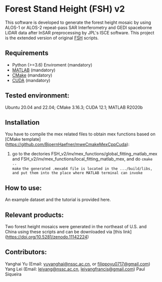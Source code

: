 # Forest Stand Height (FSH) v2  
This software is developed to generate the forest height mosaic by using ALOS-1 or ALOS-2 repeat-pass SAR Interferometry and GEDI spaceborne LiDAR data after InSAR preprocessing by JPL's ISCE software. This project is the extended version of original [FSH](https://github.com/leiyangleon/FSH) scripts.


## Requirements
* Python (>=3.6) Enviroment (mandatory)
* [MATLAB](https://de.mathworks.com/) (mandatory)
* [CMake](https://cmake.org/) (mandatory)
* [CUDA](https://developer.nvidia.com/cuda-downloads) (mandatory)


## Tested environment:
Ubuntu 20.04 and 22.04; CMake 3.16.3; CUDA 12.1; MATLAB R2020b

## Installation
You have to compile the mex related files to obtain mex functions based on [CMake template] (https://github.com/BjoernHaefner/mweCmakeMexCppCuda):
1) go to the dectories FSH_v2/inv/mex_functions/global_fitting_matlab_mex and FSH_v2/inv/mex_functions/local_fitting_matlab_mex, and do
   `cmake ..`  
   `make` 
   `the generated .mexa64 file is located in the .../build/libs, and put them into the place where MATLAB terminal can invoke`

## How to use:
   An example dataset and the tutorial is provided here.

## Relevant products:
Two forest height mosaics were generated in the northeast of U.S. and China using these scripts and can be downloaded via [this link] (https://doi.org/10.5281/zenodo.11142224)

   



## Contributors:
Yanghai Yu (Email: yuyanghai@nssc.ac.cn, or filippoyu0717@gmail.com) 
Yang Lei (Email: leiyang@nssc.ac.cn, leiyangfrancis@gmail.com) 
Paul Siqueira 







 




